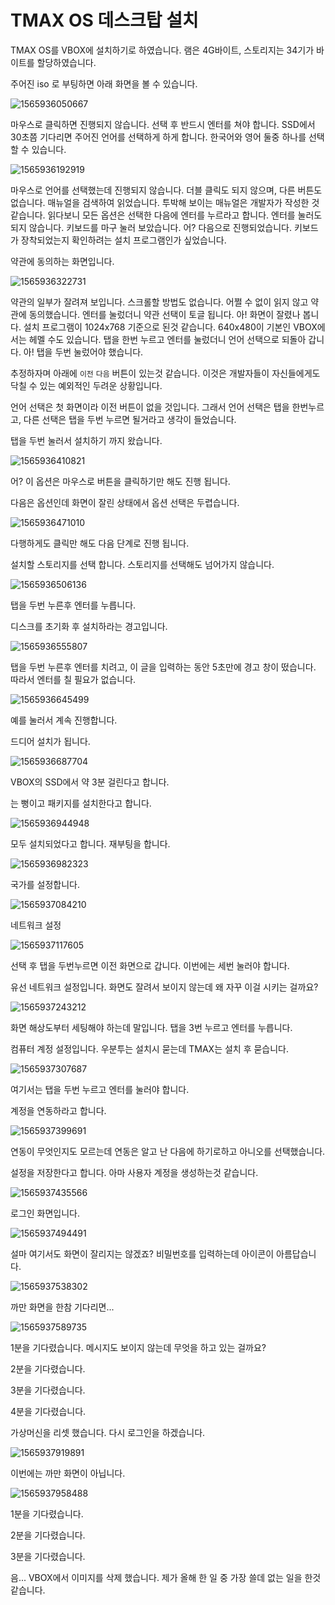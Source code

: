 # TMAX OS 데스크탑 설치

TMAX  OS를 VBOX에 설치하기로 하였습니다. 램은 4G바이트, 스토리지는 34기가 바이트를 할당하였습니다.

주어진 iso 로 부팅하면 아래 화면을 볼 수 있습니다.

![1565936050667](tmaxos.assets/1565936050667.png)

마우스로 클릭하면 진행되지 않습니다. 선택 후 반드시 엔터를 쳐야 합니다. SSD에서 30초쯤 기다리면 주어진 언어를 선택하게 하게 합니다. 한국어와 영어 둘중 하나를 선택할 수 있습니다.

![1565936192919](tmaxos.assets/1565936192919.png)

마우스로 언어를 선택했는데 진행되지 않습니다. 더블 클릭도 되지 않으며, 다른 버튼도 없습니다. 매뉴얼을 검색하여 읽었습니다. 투박해 보이는 매뉴얼은 개발자가 작성한 것 같습니다. 읽다보니 모든 옵션은 선택한 다음에 엔터를 누르라고 합니다. 엔터를 눌러도 되지 않습니다. 키보드를 마구 눌러 보았습니다. 어? 다음으로 진행되었습니다. 키보드가 장착되었는지 확인하려는 설치 프로그램인가 싶었습니다.

약관에 동의하는 화면입니다.

![1565936322731](tmaxos.assets/1565936322731.png)

약관의 일부가 잘려져 보입니다. 스크롤할 방법도 없습니다. 어쩔 수 없이 읽지 않고 약관에 동의했습니다. 엔터를 눌렀더니 약관 선택이 토글 됩니다. 아! 화면이 잘렸나 봅니다. 설치 프로그램이 1024x768 기준으로 된것 같습니다. 640x480이 기본인 VBOX에서는 헤멜 수도 있습니다. 탭을 한번 누르고 엔터를 눌렀더니 언어 선택으로 되돌아 갑니다. 아! 탭을 두번 눌렀어야 했습니다.

추정하자며 아래에 `이전` `다음` 버튼이 있는것 같습니다. 이것은 개발자들이 자신들에게도 닥칠 수 있는 예외적인 두려운 상황입니다.

언어 선택은 첫 화면이라 이전 버튼이 없을 것입니다. 그래서 언어 선택은 탭을 한번누르고, 다른 선택은 탭을 두번 누르면 될거라고 생각이 들었습니다.

탭을 두번 눌러서 설치하기 까지 왔습니다.

![1565936410821](tmaxos.assets/1565936410821.png)

어? 이 옵션은 마우스로 버튼을 클릭하기만 해도 진행 됩니다. 

다음은 옵션인데 화면이 잘린 상태에서 옵션 선택은 두렵습니다.

![1565936471010](tmaxos.assets/1565936471010.png)

다행하게도 클릭만 해도 다음 단계로 진행 됩니다.

설치할 스토리지를 선택 합니다. 스토리지를 선택해도 넘어가지 않습니다.

![1565936506136](tmaxos.assets/1565936506136.png)

탭을 두번 누른후 엔터를 누릅니다.

디스크를 초기화 후 설치하라는 경고입니다.

![1565936555807](tmaxos.assets/1565936555807.png)

탭을 두번 누른후 엔터를 치려고, 이 글을 입력하는 동안 5초만에  경고 창이 떴습니다. 따라서 엔터를 칠 필요가 없습니다.

![1565936645499](tmaxos.assets/1565936645499.png)

예를 눌러서 계속 진행합니다.

드디어 설치가 됩니다.

![1565936687704](tmaxos.assets/1565936687704.png)

VBOX의 SSD에서 약 3분 걸린다고 합니다.

는 뻥이고 패키지를 설치한다고 합니다.

![1565936944948](tmaxos.assets/1565936944948.png)

모두 설치되었다고 합니다. 재부팅을 합니다.

![1565936982323](tmaxos.assets/1565936982323.png)

국가를 설정합니다.

![1565937084210](tmaxos.assets/1565937084210.png)

네트워크 설정

![1565937117605](tmaxos.assets/1565937117605.png)

선택 후 탭을 두번누르면 이전 화면으로 갑니다. 이번에는 세번 눌러야 합니다.

유선 네트워크 설정입니다. 화면도 잘려서 보이지 않는데 왜 자꾸 이걸 시키는 걸까요?

![1565937243212](tmaxos.assets/1565937243212.png)

화면 해상도부터 세팅해야 하는데 말입니다. 탭을 3번 누르고 엔터를 누릅니다.

컴퓨터 계정 설정입니다. 우분투는 설치시 묻는데 TMAX는 설치 후 묻습니다.

![1565937307687](tmaxos.assets/1565937307687.png)

여기서는 탭을 두번 누르고 엔터를 눌러야 합니다.

계정을 연동하라고 합니다.

![1565937399691](tmaxos.assets/1565937399691.png)

연동이 무엇인지도 모르는데 연동은 알고 난 다음에 하기로하고 아니오를 선택했습니다.

설정을 저장한다고 합니다. 아마 사용자 계정을 생성하는것 같습니다.

![1565937435566](tmaxos.assets/1565937435566.png)

로그인 화면입니다.

![1565937494491](tmaxos.assets/1565937494491.png)

설마 여기서도 화면이 잘리지는 않겠죠? 비밀번호를 입력하는데 아이콘이 아름답습니다.

![1565937538302](tmaxos.assets/1565937538302.png)

까만 화면을 한참 기다리면...

![1565937589735](tmaxos.assets/1565937589735.png)

1분을 기다렸습니다. 메시지도 보이지 않는데 무엇을 하고 있는 걸까요?

2분을 기다렸습니다.

3분을 기다렸습니다.

4분을 기다렸습니다.

가상머신을 리셋 했습니다. 다시 로그인을 하겠습니다.

![1565937919891](tmaxos.assets/1565937919891.png)

이번에는 까만 화면이 아닙니다.

![1565937958488](tmaxos.assets/1565937958488.png)

1분을 기다렸습니다.

2분을 기다렸습니다.

3분을 기다렸습니다.

음... VBOX에서 이미지를 삭제 했습니다. 제가 올해 한 일 중 가장 쓸데 없는 일을 한것 같습니다.

